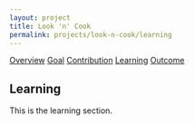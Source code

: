 ```yaml
---
layout: project
title: Look 'n' Cook
permalink: projects/look-n-cook/learning
---
```


<div class="ui five item menu">
  <a href="/projects/look-n-cook" class="item">Overview</a>
  <a href="/projects/look-n-cook/goals" class="item">Goal</a>
  <a href="/projects/tipcalculator" class="item">Contribution</a>
  <a href="#learning" class="active item">Learning</a>
  <a href="#outcome" class="item">Outcome</a>
</div>

<h2>Learning</h2>
<p>
This is the learning section.
</p>
